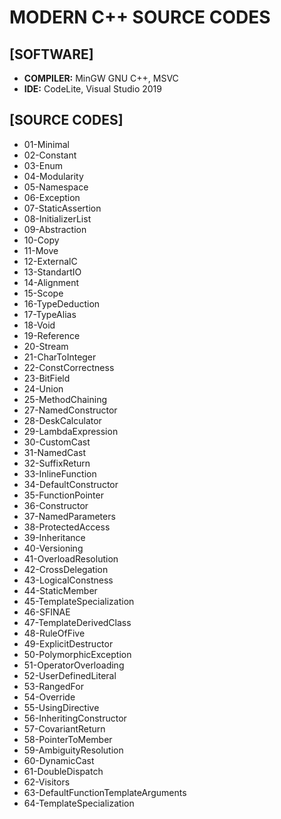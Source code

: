 # **MODERN C++ SOURCE CODES**

## [SOFTWARE]
- **COMPILER:** MinGW GNU C++, MSVC
- **IDE:** CodeLite, Visual Studio 2019

## [SOURCE CODES]
- 01-Minimal
- 02-Constant
- 03-Enum
- 04-Modularity
- 05-Namespace
- 06-Exception
- 07-StaticAssertion
- 08-InitializerList
- 09-Abstraction
- 10-Copy
- 11-Move
- 12-ExternalC
- 13-StandartIO
- 14-Alignment
- 15-Scope
- 16-TypeDeduction
- 17-TypeAlias
- 18-Void
- 19-Reference
- 20-Stream
- 21-CharToInteger
- 22-ConstCorrectness
- 23-BitField
- 24-Union
- 25-MethodChaining
- 27-NamedConstructor
- 28-DeskCalculator
- 29-LambdaExpression
- 30-CustomCast
- 31-NamedCast
- 32-SuffixReturn
- 33-InlineFunction
- 34-DefaultConstructor
- 35-FunctionPointer
- 36-Constructor
- 37-NamedParameters
- 38-ProtectedAccess
- 39-Inheritance
- 40-Versioning
- 41-OverloadResolution
- 42-CrossDelegation
- 43-LogicalConstness
- 44-StaticMember
- 45-TemplateSpecialization
- 46-SFINAE
- 47-TemplateDerivedClass
- 48-RuleOfFive
- 49-ExplicitDestructor
- 50-PolymorphicException
- 51-OperatorOverloading
- 52-UserDefinedLiteral
- 53-RangedFor
- 54-Override
- 55-UsingDirective
- 56-InheritingConstructor
- 57-CovariantReturn
- 58-PointerToMember
- 59-AmbiguityResolution
- 60-DynamicCast
- 61-DoubleDispatch
- 62-Visitors
- 63-DefaultFunctionTemplateArguments
- 64-TemplateSpecialization